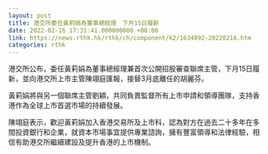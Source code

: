 ```yaml
---
layout: post
title: 港交所委任黃莉娟為董事總經理　下月15日履新
date: 2022-02-16 17:31:41.000000000 +08:00
link: https://news.rthk.hk/rthk/ch/component/k2/1634092-20220216.htm
categories: rthk
---
```


港交所公布，委任黃莉娟為董事總經理兼首次公開招股審查聯席主管，下月15日履新，並向港交所上市主管陳翊庭匯報，接替3月底離任的胡麗芬。

黃莉娟將與另一個聯席主管劉穎，共同負責監督所有上市申請和領導團隊，支持香港作為全球上市首選市場的持續發展。

陳翊庭表示，歡迎黃莉娟加入香港交易所及上市科，認為對方在過去二十多年在多間投資銀行和企業，就資本市場事宜提供專業諮詢，擁有豐富領導和法律經驗，相信有助港交所繼續建設及提升香港的上市機制。
